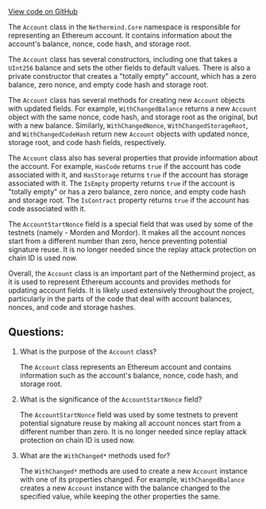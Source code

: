 [View code on GitHub](https://github.com/NethermindEth/nethermind/src/Nethermind/Nethermind.Core/Account.cs)

The `Account` class in the `Nethermind.Core` namespace is responsible for representing an Ethereum account. It contains information about the account's balance, nonce, code hash, and storage root. 

The `Account` class has several constructors, including one that takes a `UInt256` balance and sets the other fields to default values. There is also a private constructor that creates a "totally empty" account, which has a zero balance, zero nonce, and empty code hash and storage root. 

The `Account` class has several methods for creating new `Account` objects with updated fields. For example, `WithChangedBalance` returns a new `Account` object with the same nonce, code hash, and storage root as the original, but with a new balance. Similarly, `WithChangedNonce`, `WithChangedStorageRoot`, and `WithChangedCodeHash` return new `Account` objects with updated nonce, storage root, and code hash fields, respectively. 

The `Account` class also has several properties that provide information about the account. For example, `HasCode` returns `true` if the account has code associated with it, and `HasStorage` returns `true` if the account has storage associated with it. The `IsEmpty` property returns `true` if the account is "totally empty" or has a zero balance, zero nonce, and empty code hash and storage root. The `IsContract` property returns `true` if the account has code associated with it. 

The `AccountStartNonce` field is a special field that was used by some of the testnets (namely - Morden and Mordor). It makes all the account nonces start from a different number than zero, hence preventing potential signature reuse. It is no longer needed since the replay attack protection on chain ID is used now. 

Overall, the `Account` class is an important part of the Nethermind project, as it is used to represent Ethereum accounts and provides methods for updating account fields. It is likely used extensively throughout the project, particularly in the parts of the code that deal with account balances, nonces, and code and storage hashes.
## Questions: 
 1. What is the purpose of the `Account` class?
    
    The `Account` class represents an Ethereum account and contains information such as the account's balance, nonce, code hash, and storage root.

2. What is the significance of the `AccountStartNonce` field?
    
    The `AccountStartNonce` field was used by some testnets to prevent potential signature reuse by making all account nonces start from a different number than zero. It is no longer needed since replay attack protection on chain ID is used now.

3. What are the `WithChanged*` methods used for?
    
    The `WithChanged*` methods are used to create a new `Account` instance with one of its properties changed. For example, `WithChangedBalance` creates a new `Account` instance with the balance changed to the specified value, while keeping the other properties the same.